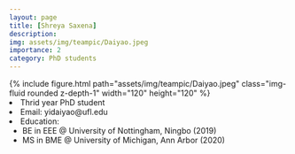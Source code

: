 ```yaml
---
layout: page
title: [Shreya Saxena]
description: 
img: assets/img/teampic/Daiyao.jpeg
importance: 2
category: PhD students
---
```

<div class="container my-5">
  <div class="row">
      <div class="col-sm-8 mt-3 mt-md-0">
          {% include figure.html path="assets/img/teampic/Daiyao.jpeg" class="img-fluid rounded z-depth-1" width="120" height="120" %}
      </div>
      <div class="col-12 col-md-6" >
          <li>Thrid year PhD student</li>
          <li>Email: yidaiyao@ufl.edu</li>
          <li>Education: 
             <ul>
             <li>BE in EEE @ University of Nottingham, Ningbo (2019) </li>
             <li>MS in BME @ University of Michigan, Ann Arbor (2020)</li>
             </ul>
            </li>
      </div>
    </div>
</div>
